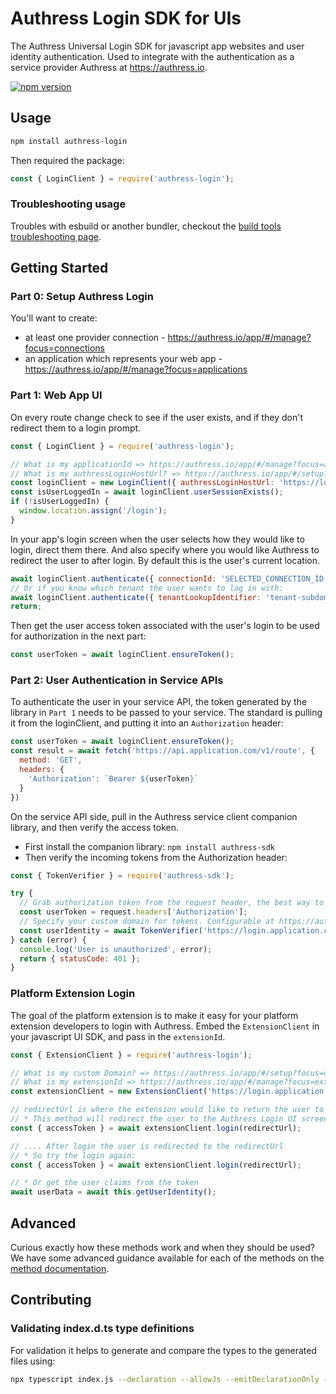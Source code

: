 # Authress Login SDK for UIs
The Authress Universal Login SDK for javascript app websites and user identity authentication. Used to integrate with the authentication as a service provider Authress at https://authress.io.


[![npm version](https://badge.fury.io/js/authress-login.svg)](https://badge.fury.io/js/authress-login)


## Usage

```sh
npm install authress-login
```

Then required the package:
```js
const { LoginClient } = require('authress-login');
```

### Troubleshooting usage
Troubles with esbuild or another bundler, checkout the [build tools troubleshooting page](./docs/troubleshooting.md).

## Getting Started

### Part 0: Setup Authress Login
You'll want to create:
* at least one provider connection - https://authress.io/app/#/manage?focus=connections
* an application which represents your web app - https://authress.io/app/#/manage?focus=applications

### Part 1: Web App UI

On every route change check to see if the user exists, and if they don't redirect them to a login prompt.
```js
const { LoginClient } = require('authress-login');

// What is my applicationId => https://authress.io/app/#/manage?focus=applications
// What is my authressLoginHostUrl? => https://authress.io/app/#/setup?focus=domain
const loginClient = new LoginClient({ authressLoginHostUrl: 'https://login.application.com', applicationId: 'YOUR_APPLICATION_ID' });
const isUserLoggedIn = await loginClient.userSessionExists();
if (!isUserLoggedIn) {
  window.location.assign('/login');
}
```
In your app's login screen when the user selects how they would like to login, direct them there. And also specify where you would like Authress to redirect the user to after login. By default this is the user's current location.
```js
await loginClient.authenticate({ connectionId: 'SELECTED_CONNECTION_ID', redirectUrl: window.location.href });
// Or if you know which tenant the user wants to log in with:
await loginClient.authenticate({ tenantLookupIdentifier: 'tenant-subdomain.app.com', redirectUrl: window.location.href });
return;
```

Then get the user access token associated with the user's login to be used for authorization in the next part:
```js
const userToken = await loginClient.ensureToken();
```

### Part 2: User Authentication in Service APIs
To authenticate the user in your service API, the token generated by the library in `Part 1` needs to be passed to your service. The standard is pulling it from the loginClient, and putting it into an `Authorization` header:
```js
const userToken = await loginClient.ensureToken();
const result = await fetch('https://api.application.com/v1/route', {
  method: 'GET',
  headers: {
    'Authorization': `Bearer ${userToken}`
  }
})
```

On the service API side, pull in the Authress service client companion library, and then verify the access token.

* First install the companion library: `npm install authress-sdk`
* Then verify the incoming tokens from the Authorization header:

```js
const { TokenVerifier } = require('authress-sdk');

try {
  // Grab authorization token from the request header, the best way to do this will be framework specific.
  const userToken = request.headers['Authorization'];
  // Specify your custom domain for tokens. Configurable at https://authress.io/app/#/manage?focus=applications
  const userIdentity = await TokenVerifier('https://login.application.com', userToken);
} catch (error) {
  console.log('User is unauthorized', error);
  return { statusCode: 401 };
}
```

### Platform Extension Login
The goal of the platform extension is to make it easy for your platform extension developers to login with Authress. Embed the `ExtensionClient` in your javascript UI SDK, and pass in the `extensionId`.

```js
const { ExtensionClient } = require('authress-login');

// What is my custom Domain? => https://authress.io/app/#/setup?focus=domain
// What is my extensionId => https://authress.io/app/#/manage?focus=extensions
const extensionClient = new ExtensionClient('https://login.application.io', extensionId);

// redirectUrl is where the extension would like to return the user to after login
// * This method will redirect the user to the Authress Login UI screen with an auth code
const { accessToken } = await extensionClient.login(redirectUrl);

// .... After login the user is redirected to the redirectUrl
// * So try the login again:
const { accessToken } = await extensionClient.login(redirectUrl);

// * Or get the user claims from the token
await userData = await this.getUserIdentity();
```

## Advanced
Curious exactly how these methods work and when they should be used? We have some advanced guidance available for each of the methods on the [method documentation](./docs/advanced.md).

## Contributing

### Validating index.d.ts type definitions
For validation it helps to generate and compare the types to the generated files using:
```sh
npx typescript index.js --declaration --allowJs --emitDeclarationOnly --outDir types
```
